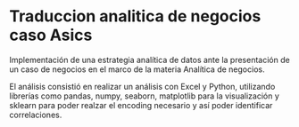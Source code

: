 # Traduccion analitica de negocios caso Asics

Implementación de una estrategia analítica de datos ante la presentación de un caso de negocios en el marco de la materia Analítica de negocios.

El análisis consistió en realizar un análisis con Excel y Python, utilizando librerías como pandas, numpy, seaborn, matplotlib para la visualización y sklearn para poder realzar el encoding necesario y así poder identificar correlaciones.
